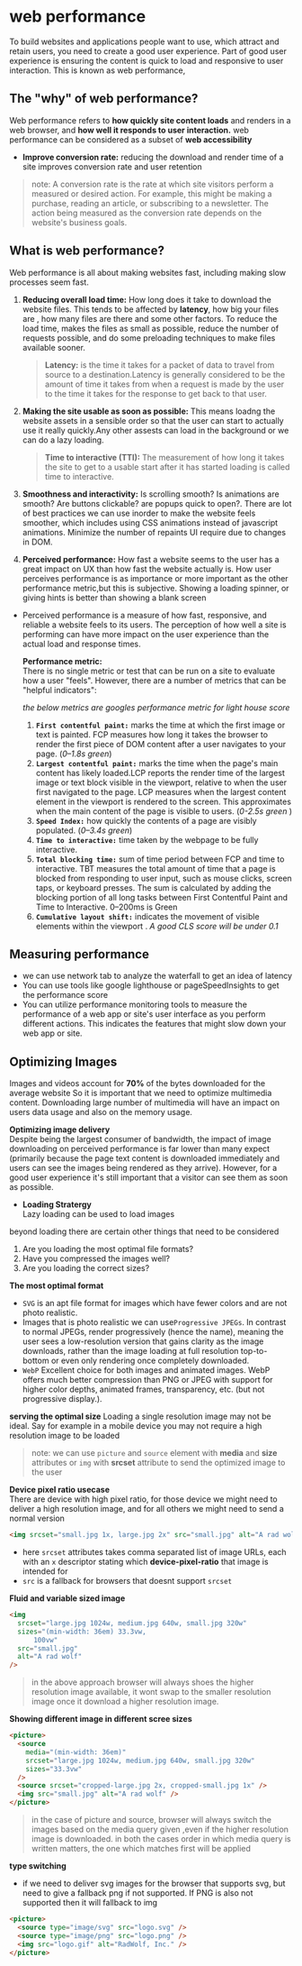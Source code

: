 # web performance

To build websites and applications people want to use, which attract and retain users, you need to create a good user experience. Part of good user experience is ensuring the content is quick to load and responsive to user interaction. This is known as web performance,

## The "why" of web performance?

Web performance refers to **how quickly site content loads** and renders in a web browser, and **how well it responds to user interaction.**
web performance can be considered as a subset of **web accessibility**

- **Improve conversion rate:** reducing the download and render time of a site improves conversion rate and user retention

> note: A conversion rate is the rate at which site visitors perform a measured or desired action. For example, this might be making a purchase, reading an article, or subscribing to a newsletter. The action being measured as the conversion rate depends on the website's business goals.

## What is web performance?

Web performance is all about making websites fast, including making slow processes seem fast.

1. **Reducing overall load time:** How long does it take to download the website files. This tends to be affected by **latency**, how big your files are , how many files are there and some other factors. To reduce the load time, makes the files as small as possible, reduce the number of requests possible, and do some preloading techniques to make files available sooner.

   > **Latency:** is the time it takes for a packet of data to travel from source to a destination.Latency is generally considered to be the amount of time it takes from when a request is made by the user to the time it takes for the response to get back to that user.

2. **Making the site usable as soon as possible:** This means loadng the website assets in a sensible order so that the user can start to actually use it really quickly.Any other assests can load in the background or we can do a lazy loading.
   > **Time to interactive (TTI):** The measurement of how long it takes the site to get to a usable start after it has started loading is called time to interactive.
3. **Smoothness and interactivity:** Is scrolling smooth? Is animations are smooth? Are buttons clickable? are popups quick to open?. There are lot of best practices we can use inorder to make the website feels smoother, which includes using CSS animations instead of javascript animations. Minimize the number of repaints UI require due to changes in DOM.

4. **Perceived performance:** How fast a website seems to the user has a great impact on UX than how fast the website actually is. How user perceives
   performance is as importance or more important as the other performance metric,but this is subjective. Showing a loading spinner, or giving hints is better than showing a blank screen

- Perceived performance is a measure of how fast, responsive, and reliable a website feels to its users. The perception of how well a site is performing can have more impact on the user experience than the actual load and response times.

  **Performance metric:**  
   There is no single metric or test that can be run on a site to evaluate how a user "feels". However, there are a number of metrics that can be "helpful indicators":

  _the below metrics are googles performance metric for light house score_

  1. **`First contentful paint:`** marks the time at which the first image or text is painted. FCP measures how long it takes the browser to render the first piece of DOM content after a user navigates to your page. (_0–1.8s green_)
  2. **`Largest contentful paint:`** marks the time when the page's main content has likely loaded.LCP reports the render time of the largest image or text block visible in the viewport, relative to when the user first navigated to the page. LCP measures when the largest content element in the viewport is rendered to the screen. This approximates when the main content of the page is visible to users. (_0-2.5s green_ )
  3. **`Speed Index:`** how quickly the contents of a page are visibly populated. (_0–3.4s green_)
  4. **`Time to interactive:`** time taken by the webpage to be fully interactive.
  5. **`Total blocking time:`** sum of time period between FCP and time to interactive. TBT measures the total amount of time that a page is blocked from responding to user input, such as mouse clicks, screen taps, or keyboard presses. The sum is calculated by adding the blocking portion of all long tasks between First Contentful Paint and Time to Interactive.
     0–200ms is Green
  6. **`Cumulative layout shift:`** indicates the movement of visible elements within the viewport . _A good CLS score will be under 0.1_

## Measuring performance

- we can use network tab to analyze the waterfall to get an idea of latency
- You can use tools like google lighthouse or pageSpeedInsights to get the performance score
- You can utilize performance monitoring tools to measure the performance of a web app or site's user interface as you perform different actions. This indicates the features that might slow down your web app or site.

## Optimizing Images

Images and videos account for **70%** of the bytes downloaded for the average website
So it is important that we need to optimize multimedia content. Downloading large number of multimedia will have an impact on users data usage and also on the memory usage.

**Optimizing image delivery**  
Despite being the largest consumer of bandwidth, the impact of image downloading on perceived performance is far lower than many expect (primarily because the page text content is downloaded immediately and users can see the images being rendered as they arrive). However, for a good user experience it's still important that a visitor can see them as soon as possible.

- **Loading Stratergy**  
  Lazy loading can be used to load images

beyond loading there are certain other things that need to be considered

1. Are you loading the most optimal file formats?
2. Have you compressed the images well?
3. Are you loading the correct sizes?

**The most optimal format**

- `SVG` is an apt file format for images which have fewer colors and are not photo realistic.
- Images that is photo realistic we can use`Progressive JPEGs`. In contrast to normal JPEGs, render progressively (hence the name), meaning the user sees a low-resolution version that gains clarity as the image downloads, rather than the image loading at full resolution top-to-bottom or even only rendering once completely downloaded.
- `WebP` Excellent choice for both images and animated images. WebP offers much better compression than PNG or JPEG with support for higher color depths, animated frames, transparency, etc. (but not progressive display.).

**serving the optimal size**
Loading a single resolution image may not be ideal. Say for example in a mobile device you may not require a high resolution image to be loaded

> note: we can use `picture` and `source` element with **media** and **size** attributes or `img` with **srcset** attribute to send the optimized image to the user

**Device pixel ratio usecase**  
There are device with high pixel ratio, for those device we might need to deliver a high resolution image, and for all others we might need to send a normal version

```html
<img srcset="small.jpg 1x, large.jpg 2x" src="small.jpg" alt="A rad wolf" />
```

- here `srcset` attributes takes comma separated list of image URLs, each with an `x` descriptor stating which **device-pixel-ratio** that image is intended for
- `src` is a fallback for browsers that doesnt support `srcset`

**Fluid and variable sized image**

```html
<img
  srcset="large.jpg 1024w, medium.jpg 640w, small.jpg 320w"
  sizes="(min-width: 36em) 33.3vw,
      100vw"
  src="small.jpg"
  alt="A rad wolf"
/>
```

> in the above approach browser will always shoes the higher resolution image available, it wont swap to the smaller resolution image once it download a higher resolution image.

**Showing different image in different scree sizes**

```html
<picture>
  <source
    media="(min-width: 36em)"
    srcset="large.jpg 1024w, medium.jpg 640w, small.jpg 320w"
    sizes="33.3vw"
  />
  <source srcset="cropped-large.jpg 2x, cropped-small.jpg 1x" />
  <img src="small.jpg" alt="A rad wolf" />
</picture>
```

> in the case of picture and source, browser will always switch the images based on the media query given ,even if the higher resolution image is downloaded.
> in both the cases order in which media query is written matters,
> the one which matches first will be applied

**type switching**

- if we need to deliver svg images for the browser that supports svg, but need to give a fallback png if not supported. If PNG is also not supported then it will fallback to img

```html
<picture>
  <source type="image/svg" src="logo.svg" />
  <source type="image/png" src="logo.png" />
  <img src="logo.gif" alt="RadWolf, Inc." />
</picture>
```
